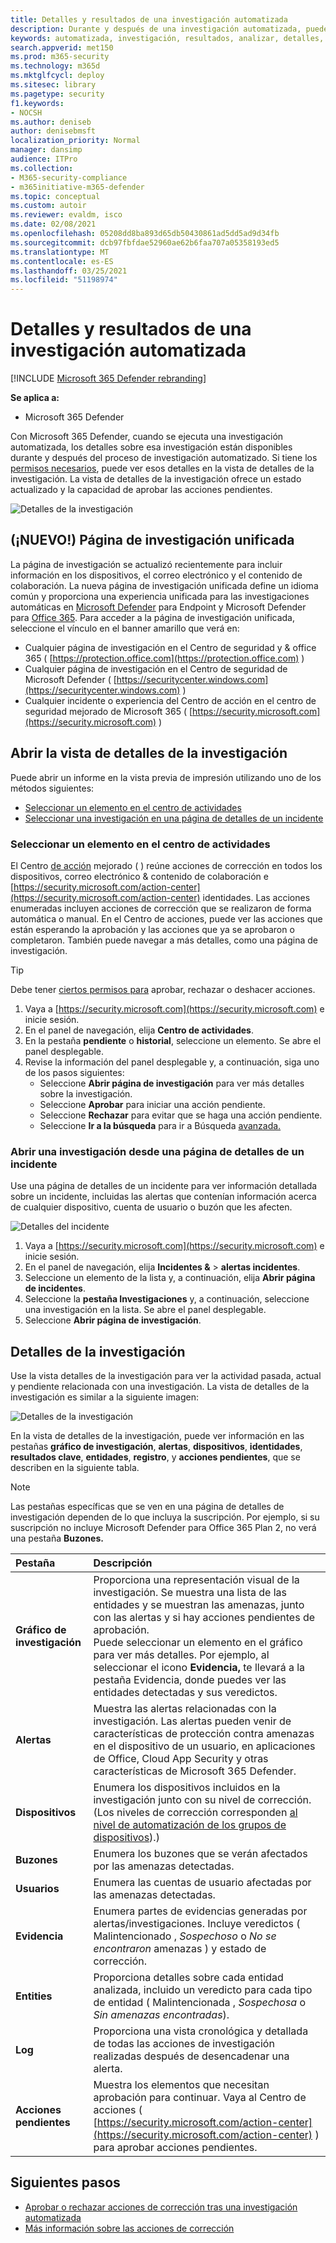```yaml
---
title: Detalles y resultados de una investigación automatizada
description: Durante y después de una investigación automatizada, puede ver los resultados y los resultados clave
keywords: automatizada, investigación, resultados, analizar, detalles, corrección, autoair
search.appverid: met150
ms.prod: m365-security
ms.technology: m365d
ms.mktglfcycl: deploy
ms.sitesec: library
ms.pagetype: security
f1.keywords:
- NOCSH
ms.author: deniseb
author: denisebmsft
localization_priority: Normal
manager: dansimp
audience: ITPro
ms.collection:
- M365-security-compliance
- m365initiative-m365-defender
ms.topic: conceptual
ms.custom: autoir
ms.reviewer: evaldm, isco
ms.date: 02/08/2021
ms.openlocfilehash: 05208dd8ba893d65db50430861ad5dd5ad9d34fb
ms.sourcegitcommit: dcb97fbfdae52960ae62b6faa707a05358193ed5
ms.translationtype: MT
ms.contentlocale: es-ES
ms.lasthandoff: 03/25/2021
ms.locfileid: "51198974"
---
```

# <a name="details-and-results-of-an-automated-investigation"></a>Detalles y resultados de una investigación automatizada

[!INCLUDE [Microsoft 365 Defender rebranding](../includes/microsoft-defender.md)]

**Se aplica a:**
- Microsoft 365 Defender

Con Microsoft 365 Defender, cuando se ejecuta una investigación automatizada, los detalles sobre esa investigación están disponibles durante y después del proceso de investigación automatizado. [](m365d-autoir.md) Si tiene los [permisos necesarios](m365d-action-center.md#required-permissions-for-action-center-tasks), puede ver esos detalles en la vista de detalles de la investigación. La vista de detalles de la investigación ofrece un estado actualizado y la capacidad de aprobar las acciones pendientes. 

![Detalles de la investigación](../../media/mtp-air-investdetails.png)

## <a name="new-unified-investigation-page"></a>(¡NUEVO!) Página de investigación unificada

La página de investigación se actualizó recientemente para incluir información en los dispositivos, el correo electrónico y el contenido de colaboración. La nueva página de investigación unificada define un idioma común y proporciona una experiencia unificada para las investigaciones automáticas en [Microsoft Defender](/windows/security/threat-protection/microsoft-defender-atp/microsoft-defender-advanced-threat-protection) para Endpoint y Microsoft Defender para [Office 365](../office-365-security/defender-for-office-365.md). Para acceder a la página de investigación unificada, seleccione el vínculo en el banner amarillo que verá en:
- Cualquier página de investigación en el Centro de seguridad y & office 365 ( [https://protection.office.com](https://protection.office.com) )
- Cualquier página de investigación en el Centro de seguridad de Microsoft Defender ( [https://securitycenter.windows.com](https://securitycenter.windows.com) )
- Cualquier incidente o experiencia del Centro de acción en el centro de seguridad mejorado de Microsoft 365 ( [https://security.microsoft.com](https://security.microsoft.com) )

## <a name="open-the-investigation-details-view"></a>Abrir la vista de detalles de la investigación

Puede abrir un informe en la vista previa de impresión utilizando uno de los métodos siguientes:
- [Seleccionar un elemento en el centro de actividades](#select-an-item-in-the-action-center)
- [Seleccionar una investigación en una página de detalles de un incidente](#open-an-investigation-from-an-incident-details-page)

### <a name="select-an-item-in-the-action-center"></a>Seleccionar un elemento en el centro de actividades

El Centro [de acción](m365d-action-center.md) mejorado ( ) reúne acciones de corrección en todos los dispositivos, correo electrónico & contenido de colaboración e [https://security.microsoft.com/action-center](https://security.microsoft.com/action-center) [](m365d-remediation-actions.md) identidades. Las acciones enumeradas incluyen acciones de corrección que se realizaron de forma automática o manual. En el Centro de acciones, puede ver las acciones que están esperando la aprobación y las acciones que ya se aprobaron o completaron. También puede navegar a más detalles, como una página de investigación.

> [!TIP]
> Debe tener [ciertos permisos para](m365d-action-center.md#required-permissions-for-action-center-tasks) aprobar, rechazar o deshacer acciones.

1. Vaya a [https://security.microsoft.com](https://security.microsoft.com) e inicie sesión. 
2. En el panel de navegación, elija **Centro de actividades**. 
3. En la pestaña **pendiente** o **historial**, seleccione un elemento. Se abre el panel desplegable.
4. Revise la información del panel desplegable y, a continuación, siga uno de los pasos siguientes:
   - Seleccione **Abrir página de investigación** para ver más detalles sobre la investigación.
   - Seleccione **Aprobar** para iniciar una acción pendiente.
   - Seleccione **Rechazar** para evitar que se haga una acción pendiente.
   - Seleccione **Ir a la búsqueda** para ir a Búsqueda [avanzada.](advanced-hunting-overview.md)

### <a name="open-an-investigation-from-an-incident-details-page"></a>Abrir una investigación desde una página de detalles de un incidente

Use una página de detalles de un incidente para ver información detallada sobre un incidente, incluidas las alertas que contenían información acerca de cualquier dispositivo, cuenta de usuario o buzón que les afecten.

![Detalles del incidente](../../media/mtp-incidentdetails-tabs.png)

1. Vaya a [https://security.microsoft.com](https://security.microsoft.com) e inicie sesión. 
2. En el panel de navegación, elija **Incidentes &**  >  **alertas incidentes**. 
3. Seleccione un elemento de la lista y, a continuación, elija **Abrir página de incidentes**.
4. Seleccione la **pestaña Investigaciones** y, a continuación, seleccione una investigación en la lista. Se abre el panel desplegable.
5. Seleccione **Abrir página de investigación**. 

## <a name="investigation-details"></a>Detalles de la investigación

Use la vista detalles de la investigación para ver la actividad pasada, actual y pendiente relacionada con una investigación. La vista de detalles de la investigación es similar a la siguiente imagen:

![Detalles de la investigación](../../media/mtp-air-investdetails.png)

En la vista de detalles de la investigación, puede ver información en las pestañas **gráfico de investigación**, **alertas**, **dispositivos**, **identidades**, **resultados clave**, **entidades**, **registro**, y **acciones pendientes**, que se describen en la siguiente tabla.

> [!NOTE]
> Las pestañas específicas que se ven en una página de detalles de investigación dependen de lo que incluya la suscripción. Por ejemplo, si su suscripción no incluye Microsoft Defender para Office 365 Plan 2, no verá una pestaña **Buzones.**

| Pestaña | Descripción |
|:--------|:--------|
| **Gráfico de investigación**   | Proporciona una representación visual de la investigación. Se muestra una lista de las entidades y se muestran las amenazas, junto con las alertas y si hay acciones pendientes de aprobación.<br/>Puede seleccionar un elemento en el gráfico para ver más detalles. Por ejemplo, al seleccionar el icono  **Evidencia,** te llevará a la pestaña Evidencia, donde puedes ver las entidades detectadas y sus veredictos. |
| **Alertas**    | Muestra las alertas relacionadas con la investigación. Las alertas pueden venir de características de protección contra amenazas en el dispositivo de un usuario, en aplicaciones de Office, Cloud App Security y otras características de Microsoft 365 Defender.|
| **Dispositivos** | Enumera los dispositivos incluidos en la investigación junto con su nivel de corrección. (Los niveles de corrección corresponden [al nivel de automatización de los grupos de dispositivos](m365d-configure-auto-investigation-response.md#review-or-change-the-automation-level-for-device-groups)).) |
| **Buzones** |Enumera los buzones que se verán afectados por las amenazas detectadas.  |
| **Usuarios**  | Enumera las cuentas de usuario afectadas por las amenazas detectadas. |
| **Evidencia** | Enumera partes de evidencias generadas por alertas/investigaciones. Incluye veredictos ( Malintencionado , *Sospechoso* o *No se encontraron* amenazas ) y estado de corrección. |
| **Entities**  | Proporciona detalles sobre cada entidad analizada, incluido un veredicto para cada tipo de entidad ( Malintencionada , *Sospechosa* o *Sin amenazas encontradas*).|
|**Log**    | Proporciona una vista cronológica y detallada de todas las acciones de investigación realizadas después de desencadenar una alerta.|
| **Acciones pendientes** | Muestra los elementos que necesitan aprobación para continuar. Vaya al Centro de acciones ( [https://security.microsoft.com/action-center](https://security.microsoft.com/action-center) ) para aprobar acciones pendientes. |

## <a name="next-steps"></a>Siguientes pasos

- [Aprobar o rechazar acciones de corrección tras una investigación automatizada](m365d-autoir-actions.md)
- [Más información sobre las acciones de corrección](m365d-remediation-actions.md)
